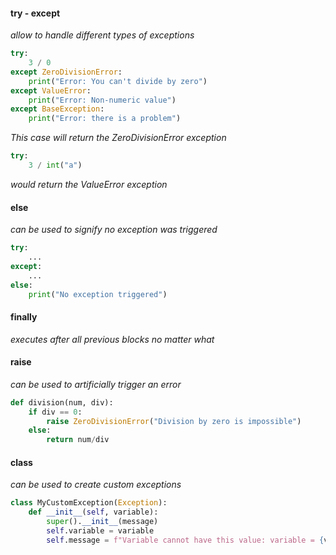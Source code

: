 #### try - except
*allow to handle different types of exceptions*

```python
try:
	3 / 0
except ZeroDivisionError:
	print("Error: You can't divide by zero")
except ValueError:
	print("Error: Non-numeric value")
except BaseException:
	print("Error: there is a problem")
```

*This case will return the ZeroDivisionError exception*

```python
try:
	3 / int("a")
```
*would return the ValueError exception*

#### else
*can be used to signify no exception was triggered*

```python
try:
	...
except:
	...
else:
	print("No exception triggered")
```

#### finally
*executes after all previous blocks no matter what*

#### raise
*can be used to artificially trigger an error*

```python
def division(num, div):
	if div == 0:
		raise ZeroDivisionError("Division by zero is impossible")
	else:
		return num/div
```

#### class
*can be used to create custom exceptions*

```python
class MyCustomException(Exception):
	def __init__(self, variable):
		super().__init__(message)
		self.variable = variable
		self.message = f"Variable cannot have this value: variable = {variable}"
```

